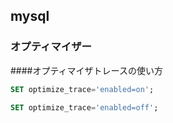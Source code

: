 ## mysql
### オプティマイザー

####オプティマイザトレースの使い方
```sql
SET optimize_trace='enabled=on';
```

```sql
SET optimize_trace='enabled=off';
```
